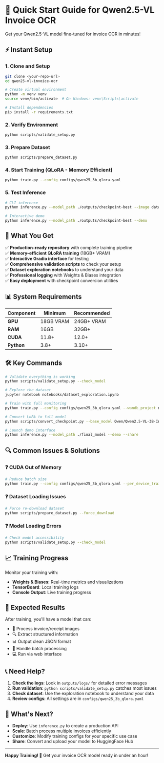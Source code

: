 # 🚀 Quick Start Guide for Qwen2.5-VL Invoice OCR

Get your Qwen2.5-VL model fine-tuned for invoice OCR in minutes!

## ⚡ Instant Setup

### 1. Clone and Setup
```bash
git clone <your-repo-url>
cd qwen25-vl-invoice-ocr

# Create virtual environment
python -m venv venv
source venv/bin/activate  # On Windows: venv\Scripts\activate

# Install dependencies
pip install -r requirements.txt
```

### 2. Verify Environment
```bash
python scripts/validate_setup.py
```

### 3. Prepare Dataset
```bash
python scripts/prepare_dataset.py
```

### 4. Start Training (QLoRA - Memory Efficient)
```bash
python train.py --config configs/qwen25_3b_qlora.yaml
```

### 5. Test Inference
```bash
# CLI inference
python inference.py --model_path ./outputs/checkpoint-best --image data/samples/sample_0_image.jpg

# Interactive demo
python inference.py --model_path ./outputs/checkpoint-best --demo
```

## 🎯 What You Get

✅ **Production-ready repository** with complete training pipeline  
✅ **Memory-efficient QLoRA training** (18GB+ VRAM)  
✅ **Interactive Gradio interface** for testing  
✅ **Comprehensive validation scripts** to check your setup  
✅ **Dataset exploration notebooks** to understand your data  
✅ **Professional logging** with Weights & Biases integration  
✅ **Easy deployment** with checkpoint conversion utilities  

## 📊 System Requirements

| Component | Minimum | Recommended |
|-----------|---------|-------------|
| **GPU** | 18GB VRAM | 24GB+ VRAM |
| **RAM** | 16GB | 32GB+ |
| **CUDA** | 11.8+ | 12.0+ |
| **Python** | 3.8+ | 3.10+ |

## 🛠️ Key Commands

```bash
# Validate everything is working
python scripts/validate_setup.py --check_model

# Explore the dataset
jupyter notebook notebooks/dataset_exploration.ipynb

# Train with full monitoring
python train.py --config configs/qwen25_3b_qlora.yaml --wandb_project my-invoice-ocr

# Convert LoRA to full model
python scripts/convert_checkpoint.py --base_model Qwen/Qwen2.5-VL-3B-Instruct --adapter_path ./outputs/checkpoint-best --output_path ./final_model

# Launch demo interface
python inference.py --model_path ./final_model --demo --share
```

## 🔍 Common Issues & Solutions

### ❓ CUDA Out of Memory
```bash
# Reduce batch size
python train.py --config configs/qwen25_3b_qlora.yaml --per_device_train_batch_size 1
```

### ❓ Dataset Loading Issues
```bash
# Force re-download dataset
python scripts/prepare_dataset.py --force_download
```

### ❓ Model Loading Errors
```bash
# Check model accessibility
python scripts/validate_setup.py --check_model
```

## 📈 Training Progress

Monitor your training with:
- **Weights & Biases**: Real-time metrics and visualizations
- **TensorBoard**: Local training logs
- **Console Output**: Live training progress

## 🎉 Expected Results

After training, you'll have a model that can:
- 📄 Process invoice/receipt images
- 🔍 Extract structured information
- 📊 Output clean JSON format
- 🚀 Handle batch processing
- 💻 Run via web interface

## 📞 Need Help?

1. **Check the logs**: Look in `outputs/logs/` for detailed error messages
2. **Run validation**: `python scripts/validate_setup.py` catches most issues
3. **Check dataset**: Use the exploration notebook to understand your data
4. **Review configs**: All settings are in `configs/qwen25_3b_qlora.yaml`

## 🔗 What's Next?

- **Deploy**: Use `inference.py` to create a production API
- **Scale**: Batch process multiple invoices efficiently  
- **Customize**: Modify training configs for your specific use case
- **Share**: Convert and upload your model to HuggingFace Hub

---

**Happy Training! 🎯** Get your invoice OCR model ready in under an hour! 